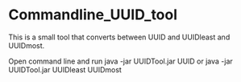 # Commandline_UUID_tool
This is a small tool that converts between UUID and UUIDleast and UUIDmost.

Open command line and run java -jar UUIDTool.jar UUID or java -jar UUIDTool.jar UUIDleast UUIDmost

